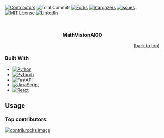 <!-- Improved compatibility of back to top link: See: https://github.com/othneildrew/Best-README-Template/pull/73 -->
<a id="readme-top"></a>
<!--
*** Thanks for checking out the Best-README-Template. If you have a suggestion
*** that would make this better, please fork the repo and create a pull request
*** or simply open an issue with the tag "enhancement".
*** Don't forget to give the project a star!
*** Thanks again! Now go create something AMAZING! :D
-->



<!-- PROJECT SHIELDS -->
<!--
*** I'm using markdown "reference style" links for readability.
*** Reference links are enclosed in brackets [ ] instead of parentheses ( ).
*** See the bottom of this document for the declaration of the reference variables
*** for contributors-url, forks-url, etc. This is an optional, concise syntax you may use.
*** https://www.markdownguide.org/basic-syntax/#reference-style-links
-->
[![Contributors][contributors-shield]][contributors-url]
![Total Commits](https://img.shields.io/badge/Total%20Commits-3-brightgreen?style=for-the-badge)
[![Forks][forks-shield]][forks-url]
[![Stargazers][stars-shield]][stars-url]
[![Issues][issues-shield]][issues-url]
[![MIT License][license-shield]][license-url]
[![LinkedIn][linkedin-shield]][linkedin-url]



<!-- PROJECT LOGO -->
<br />
<div align="center">
  <a href="https://github.com/edumaedaa/MathVisionAI">
    <!-- <img src="images/logo.png" alt="Logo" width="80" height="80"> -->
  </a>

<h3 align="center">MathVisionAI00</h3>
<!--
  <p align="center">
    project_description
    <br />
    <a href="https://github.com/edumaedaa/MathVisionAI"><strong>Explore the docs »</strong></a>
    <br />
    <br />
    <a href="https://github.com/edumaedaa/MathVisionAI">View Demo</a>
    ·
    <a href="https://github.com/edumaedaa/MathVisionAI/issues/new?labels=bug&template=bug-report---.md">Report Bug</a>
    ·
    <a href="https://github.com/edumaedaa/MathVisionAI/issues/new?labels=enhancement&template=feature-request---.md">Request Feature</a>
  </p> -->
</div>

<!-- ABOUT THE PROJECT 
## About The Project 

[![Product Name Screen Shot][product-screenshot]](https://example.com)
For test
<!-- Here's a blank template to get started: To avoid retyping too much info. Do a search and replace with your text editor for the following: `edumaedaa`, `MathVisionAI`, `twitter_handle`, `linkedin_username`, `email_client`, `email`, `project_title`, `project_description`
-->
<p align="right">(<a href="#readme-top">back to top</a>)</p>


### Built With

* [![Python][python-shield]][python-url]
* [![PyTorch][pytorch-shield]][pytorch-url]
* [![FastAPI][fastapi-shield]][fastapi-url]
* [![JavaScript][javascript-shield]][javascript-url]
* [![React][react-shield]][react-url]
<!-- <p align="right">(<a href="#readme-top">back to top</a>)</p> -->



<!-- GETTING STARTED -->

<!--
## Getting Started

This is an example of how you may give instructions on setting up your project locally.
To get a local copy up and running follow these simple example steps.

### Prerequisites

This is an example of how to list things you need to use the software and how to install them.
* npm
  ```sh
  npm install npm@latest -g
  ```

### Installation

1. Get a free API Key at [https://example.com](https://example.com)
2. Clone the repo
   ```sh
   git clone https://github.com/edumaedaa/MathVisionAI.git
   ```
3. Install NPM packages
   ```sh
   npm install
   ```
4. Enter your API in `config.js`
   ```js
   const API_KEY = 'ENTER YOUR API';
   ```
5. Change git remote url to avoid accidental pushes to base project
   ```sh
   git remote set-url origin edumaedaa/MathVisionAI
   git remote -v # confirm the changes
   ```

<p align="right">(<a href="#readme-top">back to top</a>)</p>

-->

<!-- USAGE EXAMPLES -->
## Usage
<!--
Use this space to show useful examples of how a project can be used. Additional screenshots, code examples and demos work well in this space. You may also link to more resources.

_For more examples, please refer to the [Documentation](https://example.com)_

<p align="right">(<a href="#readme-top">back to top</a>)</p>

-->

<!-- ROADMAP 
## Roadmap

- [ ] Feature 1
- [ ] Feature 2
- [ ] Feature 3
    - [ ] Nested Feature

See the [open issues](https://github.com/edumaedaa/MathVisionAI/issues) for a full list of proposed features (and known issues).

<p align="right">(<a href="#readme-top">back to top</a>)</p>


-->

<!-- CONTRIBUTING 
## Contributing

Contributions are what make the open source community such an amazing place to learn, inspire, and create. Any contributions you make are **greatly appreciated**.

If you have a suggestion that would make this better, please fork the repo and create a pull request. You can also simply open an issue with the tag "enhancement".
Don't forget to give the project a star! Thanks again!

1. Fork the Project
2. Create your Feature Branch (`git checkout -b feature/AmazingFeature`)
3. Commit your Changes (`git commit -m 'Add some AmazingFeature'`)
4. Push to the Branch (`git push origin feature/AmazingFeature`)
5. Open a Pull Request

<p align="right">(<a href="#readme-top">back to top</a>)</p>
-->
### Top contributors:

<a href="https://github.com/edumaedaa/MathVisionAI/graphs/contributors">
  <img src="https://contrib.rocks/image?repo=edumaedaa/MathVisionAI" alt="contrib.rocks image" />
</a>



<!-- LICENSE 
## License

Distributed under the MIT License. See `LICENSE.txt` for more information.

<p align="right">(<a href="#readme-top">back to top</a>)</p>
-->


<!-- CONTACT 
## Contact

Your Name - [@twitter_handle](https://twitter.com/twitter_handle) - email@email_client.com

Project Link: [https://github.com/edumaedaa/MathVisionAI](https://github.com/edumaedaa/MathVisionAI)

<p align="right">(<a href="#readme-top">back to top</a>)</p>

-->

<!-- ACKNOWLEDGMENTS 
## Acknowledgments

* []()
* []()
* []()

<p align="right">(<a href="#readme-top">back to top</a>)</p>
-->


<!-- MARKDOWN LINKS & IMAGES -->
<!-- https://www.markdownguide.org/basic-syntax/#reference-style-links -->
[contributors-shield]: https://img.shields.io/github/contributors/edumaedaa/MathVisionAI.svg?style=for-the-badge
[contributors-url]: https://github.com/edumaedaa/edumaedaa/graphs/contributors
[forks-shield]: https://img.shields.io/github/forks/edumaedaa/MathVisionAI.svg?style=for-the-badge
[forks-url]: https://github.com/edumaedaa/MathVisionAI/network/members
[stars-shield]: https://img.shields.io/github/stars/edumaedaa/MathVisionAI.svg?style=for-the-badge
[stars-url]: https://github.com/edumaedaa/MathVisionAI/stargazers
[issues-shield]: https://img.shields.io/github/issues/edumaedaa/MathVisionAI.svg?style=for-the-badge
[issues-url]: https://github.com/edumaedaa/MathVisionAI/issues
[license-shield]: https://img.shields.io/github/license/edumaedaa/MathVisionAI.svg?style=for-the-badge
[license-url]: https://github.com/edumaedaa/MathVisionAI/blob/master/LICENSE.txt
[linkedin-shield]: https://img.shields.io/badge/-LinkedIn-black.svg?style=for-the-badge&logo=linkedin&colorB=555
[linkedin-url]: https://linkedin.com/in/eduardo-araújo-788a041a3
[product-screenshot]: images/screenshot.png
[Next.js]: https://img.shields.io/badge/next.js-000000?style=for-the-badge&logo=nextdotjs&logoColor=white
[Next-url]: https://nextjs.org/
[React.js]: https://img.shields.io/badge/React-20232A?style=for-the-badge&logo=react&logoColor=61DAFB
[React-url]: https://reactjs.org/
[Vue.js]: https://img.shields.io/badge/Vue.js-35495E?style=for-the-badge&logo=vuedotjs&logoColor=4FC08D
[Vue-url]: https://vuejs.org/
[Angular.io]: https://img.shields.io/badge/Angular-DD0031?style=for-the-badge&logo=angular&logoColor=white
[Angular-url]: https://angular.io/
[Svelte.dev]: https://img.shields.io/badge/Svelte-4A4A55?style=for-the-badge&logo=svelte&logoColor=FF3E00
[Svelte-url]: https://svelte.dev/
[Laravel.com]: https://img.shields.io/badge/Laravel-FF2D20?style=for-the-badge&logo=laravel&logoColor=white
[Laravel-url]: https://laravel.com
[Bootstrap.com]: https://img.shields.io/badge/Bootstrap-563D7C?style=for-the-badge&logo=bootstrap&logoColor=white
[Bootstrap-url]: https://getbootstrap.com
[JQuery.com]: https://img.shields.io/badge/jQuery-0769AD?style=for-the-badge&logo=jquery&logoColor=white
[JQuery-url]: https://jquery.com 
[pytorch-shield]: https://img.shields.io/badge/PyTorch-EE4C2B?style=flat-square&logo=pytorch&logoColor=white
[pytorch-url]: https://pytorch.org/
[python-shield]: https://img.shields.io/badge/Python-3776AB?style=flat-square&logo=python&logoColor=white
[python-url]: https://www.python.org/
[react-shield]: https://img.shields.io/badge/React-61DAFB?style=flat-square&logo=react&logoColor=black
[react-url]: https://reactjs.org/
[javascript-shield]: https://img.shields.io/badge/JavaScript-F7DF1E?style=flat-square&logo=javascript&logoColor=black
[javascript-url]: https://www.javascript.com/

[fastapi-shield]: https://img.shields.io/badge/FastAPI-005571?style=flat-square&logo=fastapi&logoColor=white
[fastapi-url]: https://fastapi.tiangolo.com/
[commits-shield]: https://img.shields.io/github/commit-counts/edumaedaa/MathVisionAI.svg?style=for-the-badge
[commits-url]: https://github.com/edumaedaa/MathVisionAI/commits
